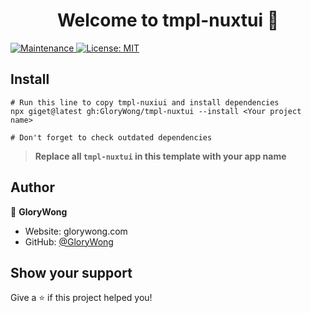<h1 align="center">Welcome to tmpl-nuxtui 👋</h1>
<p>
  <a href="https://github.com/GloryWong/tmpl-nuxtui/graphs/commit-activity" target="_blank">
    <img alt="Maintenance" src="https://img.shields.io/badge/Maintained%3F-yes-green.svg" />
  </a>
  <a href="#" target="_blank">
    <img alt="License: MIT" src="https://img.shields.io/github/license/GloryWong/tmpl-nuxtui" />
  </a>
</p>

## Install

```shell
# Run this line to copy tmpl-nuxiui and install dependencies
npx giget@latest gh:GloryWong/tmpl-nuxtui --install <Your project name>

# Don't forget to check outdated dependencies
```

> **Replace all `tmpl-nuxtui` in this template with your app name**

## Author

👤 **GloryWong**

* Website: glorywong.com
* GitHub: [@GloryWong](https://github.com/GloryWong)

## Show your support

Give a ⭐️ if this project helped you!
